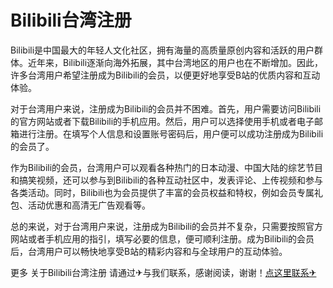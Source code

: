 # Bilibili台湾注册

Bilibili是中国最大的年轻人文化社区，拥有海量的高质量原创内容和活跃的用户群体。近年来，Bilibili逐渐向海外拓展，其中台湾地区的用户也在不断增加。因此，许多台湾用户希望注册成为Bilibili的会员，以便更好地享受B站的优质内容和互动体验。

对于台湾用户来说，注册成为Bilibili的会员并不困难。首先，用户需要访问Bilibili的官方网站或者下载Bilibili的手机应用。然后，用户可以选择使用手机或者电子邮箱进行注册。在填写个人信息和设置账号密码后，用户便可以成功注册成为Bilibili的会员了。

作为Bilibili的会员，台湾用户可以观看各种热门的日本动漫、中国大陆的综艺节目和搞笑视频，还可以参与到Bilibili的各种互动社区中，发表评论、上传视频和参与各类活动。同时，Bilibili也为会员提供了丰富的会员权益和特权，例如会员专属礼包、活动优惠和高清无广告观看等。

总的来说，对于台湾用户来说，注册成为Bilibili的会员并不复杂，只需要按照官方网站或者手机应用的指引，填写必要的信息，便可顺利注册。成为Bilibili的会员后，台湾用户可以畅快地享受B站的精彩内容和与全球用户的互动体验。

更多 关于Bilibili台湾注册 请通过✈与我们联系，感谢阅读，谢谢！[点这里联系✈](https://t.me/lm66bot)